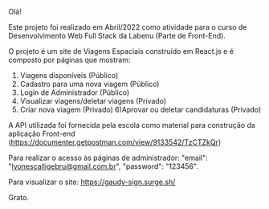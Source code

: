 Olá!

Este projeto foi realizado em Abril/2022 como atividade para o curso de Desenvolvimento Web Full Stack da Labenu (Parte de Front-End).

O projeto é um site de Viagens Espaciais construído em React.js e é composto por páginas que mostram:

1) Viagens disponíveis (Público)
2) Cadastro para uma nova viagem (Público)
3) Login de Administrador (Público)
4) Visualizar viagens/deletar viagens (Privado)
5) Criar nova viagem (Privado)
6)Aprovar ou deletar candidaturas (Privado)

A API utilizada foi fornecida pela escola como material para construção da aplicação Front-end (https://documenter.getpostman.com/view/9133542/TzCTZkQr)

Para realizar o acesso às páginas de administrador: "email": "lyonescalligebru@gmail.com.br", "password": "123456".

Para visualizar o site: https://gaudy-sign.surge.sh/

Grato.

